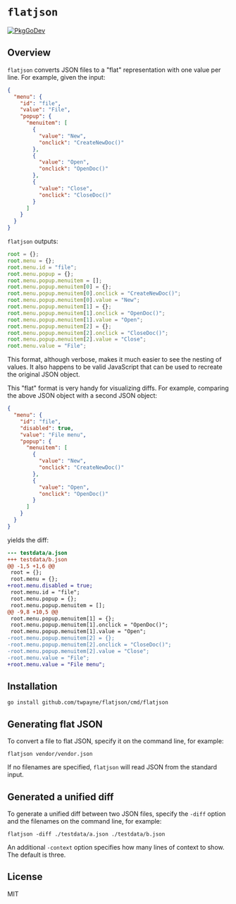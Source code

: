 # `flatjson`

[![PkgGoDev](https://pkg.go.dev/badge/github.com/twpayne/flatjson)](https://pkg.go.dev/github.com/twpayne/flatjson)

## Overview

`flatjson` converts JSON files to a "flat" representation with one value per
line. For example, given the input:

```json
{
  "menu": {
    "id": "file",
    "value": "File",
    "popup": {
      "menuitem": [
        {
          "value": "New",
          "onclick": "CreateNewDoc()"
        },
        {
          "value": "Open",
          "onclick": "OpenDoc()"
        },
        {
          "value": "Close",
          "onclick": "CloseDoc()"
        }
      ]
    }
  }
}
```

`flatjson` outputs:

```js
root = {};
root.menu = {};
root.menu.id = "file";
root.menu.popup = {};
root.menu.popup.menuitem = [];
root.menu.popup.menuitem[0] = {};
root.menu.popup.menuitem[0].onclick = "CreateNewDoc()";
root.menu.popup.menuitem[0].value = "New";
root.menu.popup.menuitem[1] = {};
root.menu.popup.menuitem[1].onclick = "OpenDoc()";
root.menu.popup.menuitem[1].value = "Open";
root.menu.popup.menuitem[2] = {};
root.menu.popup.menuitem[2].onclick = "CloseDoc()";
root.menu.popup.menuitem[2].value = "Close";
root.menu.value = "File";
```

This format, although verbose, makes it much easier to see the nesting of
values. It also happens to be valid JavaScript that can be used to recreate the
original JSON object.

This "flat" format is very handy for visualizing diffs. For example, comparing
the above JSON object with a second JSON object:

```json
{
  "menu": {
    "id": "file",
    "disabled": true,
    "value": "File menu",
    "popup": {
      "menuitem": [
        {
          "value": "New",
          "onclick": "CreateNewDoc()"
        },
        {
          "value": "Open",
          "onclick": "OpenDoc()"
        }
      ]
    }
  }
}
```

yields the diff:

```diff
--- testdata/a.json
+++ testdata/b.json
@@ -1,5 +1,6 @@
 root = {};
 root.menu = {};
+root.menu.disabled = true;
 root.menu.id = "file";
 root.menu.popup = {};
 root.menu.popup.menuitem = [];
@@ -9,8 +10,5 @@
 root.menu.popup.menuitem[1] = {};
 root.menu.popup.menuitem[1].onclick = "OpenDoc()";
 root.menu.popup.menuitem[1].value = "Open";
-root.menu.popup.menuitem[2] = {};
-root.menu.popup.menuitem[2].onclick = "CloseDoc()";
-root.menu.popup.menuitem[2].value = "Close";
-root.menu.value = "File";
+root.menu.value = "File menu";
```

## Installation

    go install github.com/twpayne/flatjson/cmd/flatjson

## Generating flat JSON

To convert a file to flat JSON, specify it on the command line, for example:

    flatjson vendor/vendor.json

If no filenames are specified, `flatjson` will read JSON from the standard
input.

## Generated a unified diff

To generate a unified diff between two JSON files, specify the `-diff` option
and the filenames on the command line, for example:

    flatjson -diff ./testdata/a.json ./testdata/b.json

An additional `-context` option specifies how many lines of context to show.
The default is three.

## License

MIT
